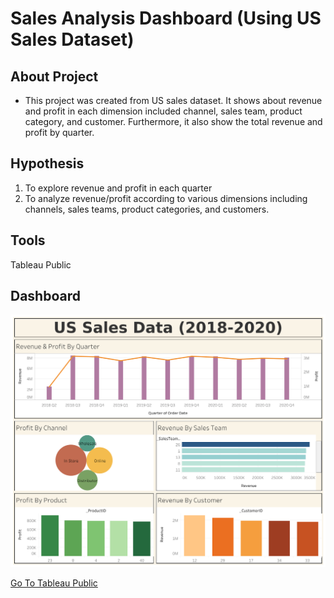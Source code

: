 # Sales Analysis Dashboard (Using US Sales Dataset)


## About Project
* This project was created from US sales dataset. It shows about revenue and profit in each dimension included channel, sales team, product category, and customer. Furthermore, it also show the total revenue and profit by quarter.


## Hypothesis 
1. To explore revenue and profit in each quarter
2. To analyze revenue/profit according to various dimensions including channels, sales teams, product categories, and customers.


## Tools 
Tableau Public


## Dashboard
![US_sales_dataset.png](US_sales_dataset.png)

[Go To Tableau Public](https://public.tableau.com/views/USSalesData2018-2020/Dashboard1?:language=en-US&:sid=&:display_count=n&:origin=viz_share_link)